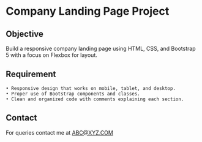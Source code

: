 # Company Landing Page Project

## Objective
 Build a responsive company landing page using HTML, CSS, and Bootstrap 5 with a focus on
Flexbox for layout.

## Requirement
```
• Responsive design that works on mobile, tablet, and desktop.
• Proper use of Bootstrap components and classes.
• Clean and organized code with comments explaining each section.
```

## Contact
For queries contact me at ABC@XYZ.COM